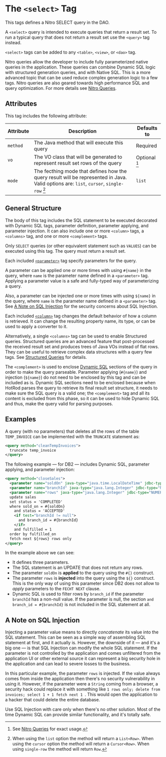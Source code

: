 # The `<select>` Tag

This tags defines a Nitro SELECT query in the DAO.

A `<select>` query is intended to execute queries that return a result set. To run
a typical query that does not return a result set use the `<query>` tag instead.

`<select>` tags can be added to any `<table>`, `<view>`, or `<dao>` tag.

Nitro queries allow the developer to include fully parameterized native queries in the application. These queries 
can combine Dynamic SQL logic with structured generation queries, and with Native SQL. This is a more 
advanced topic that can be used reduce complex generation logic to a few tags. Nitro queries are also geared 
towards high performance SQL and query optimization. For more details see [Nitro Queries](../../nitro/nitro.md).


## Attributes

This tag includes the following attribute:

| Attribute | Description | Defaults to |
| -- | -- | -- |
| `method` | The Java method that will execute this query | Required |
| `vo` | The VO class that will be generated to represent result set rows of the query | Optional [^2] |
| `mode` | The fecthing mode that defines how the query result will be represented in Java. Valid options are: `list`, `cursor`, `single-row` [^1] | `list` |

[^1]: When using the `list` option the method will return a `List<Row>`. When using the `cursor` option the method will return a `Cursor<Row>`. When using
`single-row` the method will return `Row`.
[^2]: See [Nitro Queries](../../nitro/nitro.md) for exact usage.


## General Structure

The body of this tag includes the SQL statement to be executed decorated with Dynamic SQL tags, parameter 
definition, parameter applying, and parameter injection. It can also include one or more `<column>` tags, 
a `<columns>` tag, and one or more `<complement>` tags.

Only `SELECT` queries (or other equivalent statement such as `VALUES`) can be executed using this tag. The 
query must return a result set.

Each included [`<parameter>`](./parameter.md) tag specify parameters for the query.

A parameter can be applied one or more times with using `#{name}` in the query, where `name` is the parameter name defined in
a `<parameter>` tag. Applying a parameter value is a safe and fully-typed way of parameterizing a query.

Also, a parameter can be injected one or more times with using `${name}` in the query, where `name` is the parameter name defined in
a `<parameter>` tag. See [A Note on SQL Injection](#a-note-on-sql-injection) for the security concerns about SQL Injection.

Each included [`<column>`](./column.md) tag changes the default behavior of how a column is retrieved. It can 
change the resulting property name, its type, or can be used to apply a converter to it.

Alternatively, a single `<columns>` tag can be used to enable Structured queries. Structured queries are an advanced feature that
post-processed the received result set and produces trees of Java VOs instead of flat rows. They can be useful to retrieve
complex data structures with a query few tags. See [Structured Queries](../../nitro/nitro-structured-selects.md) for details.

The `<complement>` is used to enclose [Dynamic SQL](./dynamic-sql.md) sections of the query in order to make the query parseable.
Parameter applying (`#{name}`) and injection (`${name}`) do not need to be enclosed by this tag and can be included as is.
Dynamic SQL sections need to be enclosed because when HotRod parses the query to retrieve its final result set structure,
it needs to make sure the SQL query is a valid one; the `<complement>` tag and all its content is excluded from this phase,
so it can be used to hide Dynamic SQL and thus, make the query valid for parsing purposes.


## Examples

A query (with no parameters) that deletes all the rows of the table `TEMP_INVOICE` can be 
implemented with the `TRUNCATE` statement as:

```xml
<query method="cleanTempInvoices">
  truncate temp_invoice
</query>
```

The following example &mdash; for DB2 &mdash; includes Dynamic SQL, parameter applying, and parameter injection:

```xml
<query method="closeSales">
  <parameter name="soldOn" java-type="java.time.LocalDateTime" jdbc-type="TIMESTAMP" />
  <parameter name="branchId" java-type="java.lang.Integer" jdbc-type="NUMERIC" />
  <parameter name="rows" java-type="java.lang.Integer" jdbc-type="NUMERIC" />
  update sales
  set status = 'COMPLETED'
  where sold_on = #{soldOn}
    and status = 'ACCEPTED'
    <if test="branchId != null">
      and branch_id = #{branchId}
    </if>
    and fulfilled = 1
  order by fulfilled_on
  fetch next ${rows} rows only
</query>
```

In the example above we can see:
- It defines three parameters.
- The SQL statement is an UPDATE that does not return any rows.
- The parameter `soldOn` is **applied** to the query using the `#{}` construct.
- The parameter `rows` is **injected** into the query using the `${}` construct. This is the only way of using this
parameter since DB2 does not allow to *apply* parameters to the `FECHT NEXT` clause.
- Dynamic SQL is used to filter rows by `branch_id` if the parameter `branchId` has a non-null value. If the parameter
is null, the section `and branch_id = #{branchId}` is not included in the SQL statement at all.


## A Note on SQL Injection

Injecting a parameter value means to directly *concatenate* its value into the SQL statement. This can be seen as a
simple way of assembling SQL statement at first, and it actually is. However, the downside of it &mdash; and it's a big one
&mdash; is that SQL Injection can modify the whole SQL statement. If the parameter is not controlled by the application and
comes unfiltered from the application UI or other external source it can represent a big security hole in the application and
can lead to severe losses to the business.

In this particular example, the parameter `rows` is injected. If the value always comes from inside the application then there's no 
security vulnerability in using it. However, if the parameter were a `String` coming from a browser, a security hack could replace
it with something like `1 rows only; delete from invoices; select 1 + 1 fetch next 1 `. This would open the application to a 
hacker that could delete the entire database.

Use SQL Injection with care only when there's no other solution. Most of the time Dynamic SQL can provide similar functionality, 
and it's totally safe.









